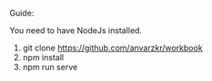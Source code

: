Guide:

You need to have NodeJs installed.

1. git clone https://github.com/anvarzkr/workbook
2. npm install
3. npm run serve
